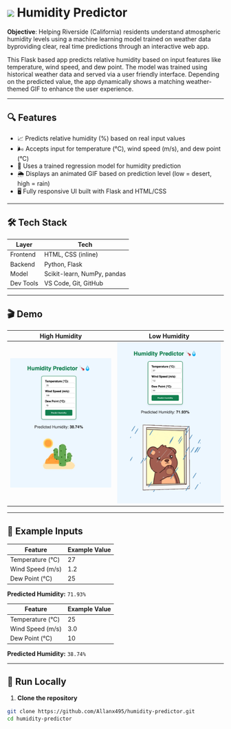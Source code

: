# <img src="https://media4.giphy.com/media/v1.Y2lkPTc5MGI3NjExeHFpNGpydG9sNDlkMjFjMDQ2Zm8zcHdmeTRvY2N0cWxya2llbWhobSZlcD12MV9zdGlja2Vyc19zZWFyY2gmY3Q9cw/gHESustpINNBOPF8xP/giphy.webp" width="150"/>  Humidity Predictor

**Objective**: Helping Riverside (California) residents understand atmospheric humidity levels using a machine learning model trained on weather data byproviding clear, real time predictions through an interactive web app.

This Flask based app predicts relative humidity based on input features like temperature, wind speed, and dew point. The model was trained using historical weather data and served via a user friendly interface. Depending on the predicted value, the app dynamically shows a matching weather-themed GIF to enhance the user experience.

---

## 🔍 Features

- 📈 Predicts relative humidity (%) based on real input values  
- 🌬️ Accepts input for temperature (°C), wind speed (m/s), and dew point (°C)  
- 🧠 Uses a trained regression model for humidity prediction  
- 🌦️ Displays an animated GIF based on prediction level (low = desert, high = rain)  
- 🖥️ Fully responsive UI built with Flask and HTML/CSS  

---

## 🛠️ Tech Stack

| Layer      | Tech                          |
|------------|-------------------------------|
| Frontend   | HTML, CSS (inline)            |
| Backend    | Python, Flask                 |
| Model      | Scikit-learn, NumPy, pandas   |
| Dev Tools  | VS Code, Git, GitHub          |

---

## 🎬 Demo

| High Humidity  | Low Humidity |
|----------------------|---------------------|
| ![High Demo](temp1.png) | ![Low Demo](temp2.png) |

---

## 🧪 Example Inputs

| Feature           | Example Value |
|-------------------|---------------|
| Temperature (°C)  | 27            |
| Wind Speed (m/s)  | 1.2           |
| Dew Point (°C)    | 25            |

**Predicted Humidity:** `71.93%`

| Feature           | Example Value |
|-------------------|---------------|
| Temperature (°C)  | 25            |
| Wind Speed (m/s)  | 3.0           |
| Dew Point (°C)    | 10            |

**Predicted Humidity:** `38.74%`

---

## 🚀 Run Locally

1. **Clone the repository**
```bash
git clone https://github.com/Allanx495/humidity-predictor.git
cd humidity-predictor
